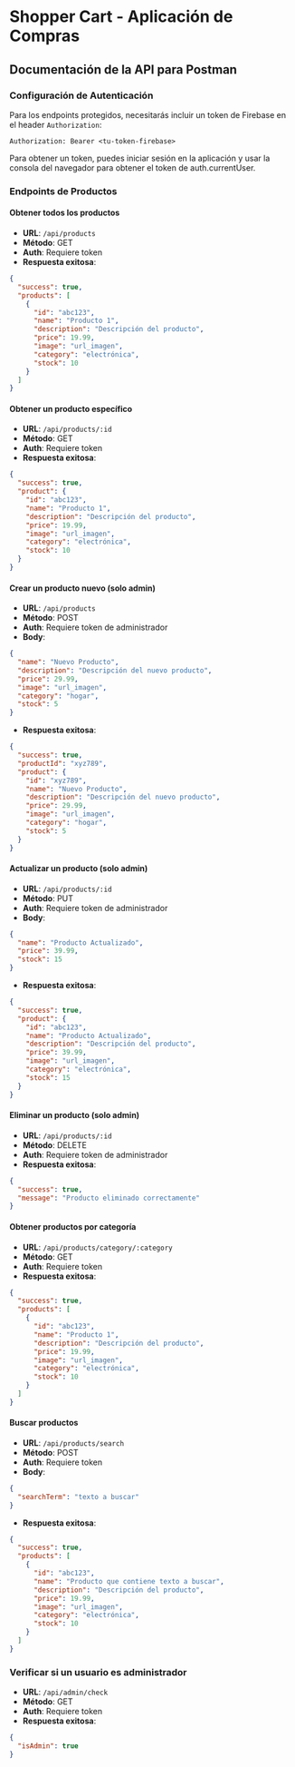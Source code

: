 # Shopper Cart - Aplicación de Compras

## Documentación de la API para Postman

### Configuración de Autenticación

Para los endpoints protegidos, necesitarás incluir un token de Firebase en el header `Authorization`:

```
Authorization: Bearer <tu-token-firebase>
```

Para obtener un token, puedes iniciar sesión en la aplicación y usar la consola del navegador para obtener el token de auth.currentUser.

### Endpoints de Productos

#### Obtener todos los productos

- **URL**: `/api/products`
- **Método**: GET
- **Auth**: Requiere token
- **Respuesta exitosa**:

```json
{
  "success": true,
  "products": [
    {
      "id": "abc123",
      "name": "Producto 1",
      "description": "Descripción del producto",
      "price": 19.99,
      "image": "url_imagen",
      "category": "electrónica",
      "stock": 10
    }
  ]
}
```

#### Obtener un producto específico

- **URL**: `/api/products/:id`
- **Método**: GET
- **Auth**: Requiere token
- **Respuesta exitosa**:

```json
{
  "success": true,
  "product": {
    "id": "abc123",
    "name": "Producto 1",
    "description": "Descripción del producto",
    "price": 19.99,
    "image": "url_imagen",
    "category": "electrónica",
    "stock": 10
  }
}
```

#### Crear un producto nuevo (solo admin)

- **URL**: `/api/products`
- **Método**: POST
- **Auth**: Requiere token de administrador
- **Body**:

```json
{
  "name": "Nuevo Producto",
  "description": "Descripción del nuevo producto",
  "price": 29.99,
  "image": "url_imagen",
  "category": "hogar",
  "stock": 5
}
```

- **Respuesta exitosa**:

```json
{
  "success": true,
  "productId": "xyz789",
  "product": {
    "id": "xyz789",
    "name": "Nuevo Producto",
    "description": "Descripción del nuevo producto",
    "price": 29.99,
    "image": "url_imagen",
    "category": "hogar",
    "stock": 5
  }
}
```

#### Actualizar un producto (solo admin)

- **URL**: `/api/products/:id`
- **Método**: PUT
- **Auth**: Requiere token de administrador
- **Body**:

```json
{
  "name": "Producto Actualizado",
  "price": 39.99,
  "stock": 15
}
```

- **Respuesta exitosa**:

```json
{
  "success": true,
  "product": {
    "id": "abc123",
    "name": "Producto Actualizado",
    "description": "Descripción del producto",
    "price": 39.99,
    "image": "url_imagen",
    "category": "electrónica",
    "stock": 15
  }
}
```

#### Eliminar un producto (solo admin)

- **URL**: `/api/products/:id`
- **Método**: DELETE
- **Auth**: Requiere token de administrador
- **Respuesta exitosa**:

```json
{
  "success": true,
  "message": "Producto eliminado correctamente"
}
```

#### Obtener productos por categoría

- **URL**: `/api/products/category/:category`
- **Método**: GET
- **Auth**: Requiere token
- **Respuesta exitosa**:

```json
{
  "success": true,
  "products": [
    {
      "id": "abc123",
      "name": "Producto 1",
      "description": "Descripción del producto",
      "price": 19.99,
      "image": "url_imagen",
      "category": "electrónica",
      "stock": 10
    }
  ]
}
```

#### Buscar productos

- **URL**: `/api/products/search`
- **Método**: POST
- **Auth**: Requiere token
- **Body**:

```json
{
  "searchTerm": "texto a buscar"
}
```

- **Respuesta exitosa**:

```json
{
  "success": true,
  "products": [
    {
      "id": "abc123",
      "name": "Producto que contiene texto a buscar",
      "description": "Descripción del producto",
      "price": 19.99,
      "image": "url_imagen",
      "category": "electrónica",
      "stock": 10
    }
  ]
}
```

### Verificar si un usuario es administrador

- **URL**: `/api/admin/check`
- **Método**: GET
- **Auth**: Requiere token
- **Respuesta exitosa**:

```json
{
  "isAdmin": true
}
```
